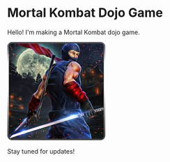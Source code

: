 # Mortal Kombat Dojo Game

Hello! I'm making a Mortal Kombat dojo game.

![Mortal Kombat](images%20(1).jpeg)

Stay tuned for updates!
